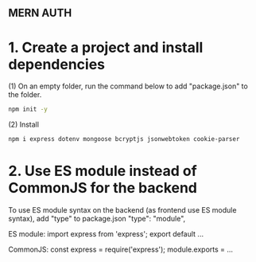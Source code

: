 ## MERN AUTH

# 1. Create a project and install dependencies
(1) On an empty folder, run the command below to add "package.json" to the folder.

```sh
npm init -y
```
(2) Install
```sh
npm i express dotenv mongoose bcryptjs jsonwebtoken cookie-parser
```

# 2. Use ES module instead of CommonJS for the backend
To use ES module syntax on the backend (as frontend use ES module syntax), add "type" to package.json
"type": "module",

ES module:
import express from 'express';
export default ...

CommonJS: 
const express = require('express');
module.exports = ...